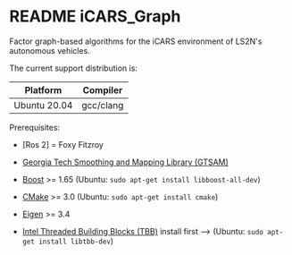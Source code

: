 # README iCARS_Graph
Factor graph-based algorithms for the iCARS environment of LS2N's autonomous vehicles.


The current support distribution is:

| Platform     | Compiler  |
|:------------:|:---------:|
| Ubuntu 20.04 | gcc/clang |


Prerequisites:
- [Ros 2] = Foxy Fitzroy
- [Georgia Tech Smoothing and Mapping Library (GTSAM)](https://github.com/borglab/gtsam.git)
- [Boost](http://www.boost.org/users/download/) >= 1.65 (Ubuntu: `sudo apt-get install libboost-all-dev`)
- [CMake](http://www.cmake.org/cmake/resources/software.html) >= 3.0 (Ubuntu: `sudo apt-get install cmake`)
- [Eigen](https://eigen.tuxfamily.org/index.php?title=Main_Page) >= 3.4



- [Intel Threaded Building Blocks (TBB)](http://www.threadingbuildingblocks.org/) install first --> (Ubuntu: `sudo apt-get install libtbb-dev`)

